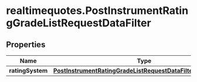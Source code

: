 # realtimequotes.PostInstrumentRatingGradeListRequestDataFilter

## Properties

Name | Type | Description | Notes
------------ | ------------- | ------------- | -------------
**ratingSystem** | [**PostInstrumentRatingGradeListRequestDataFilterRatingSystem**](PostInstrumentRatingGradeListRequestDataFilterRatingSystem.md) |  | [optional] 


